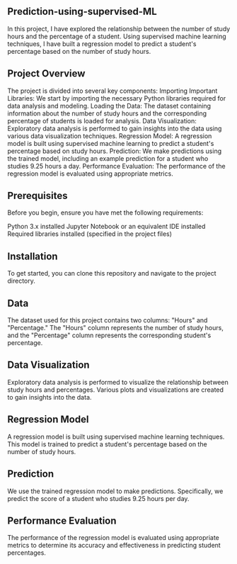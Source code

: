 ## Prediction-using-supervised-ML
In this project, I have explored the relationship between the number of study hours and the percentage of a student. Using supervised machine learning techniques, I have built a regression model to predict a student's percentage based on the number of study hours.

## Project Overview
The project is divided into several key components:
Importing Important Libraries: We start by importing the necessary Python libraries required for data analysis and modeling.
Loading the Data: The dataset containing information about the number of study hours and the corresponding percentage of students is loaded for analysis.
Data Visualization: Exploratory data analysis is performed to gain insights into the data using various data visualization techniques.
Regression Model: A regression model is built using supervised machine learning to predict a student's percentage based on study hours.
Prediction: We make predictions using the trained model, including an example prediction for a student who studies 9.25 hours a day.
Performance Evaluation: The performance of the regression model is evaluated using appropriate metrics.

## Prerequisites
Before you begin, ensure you have met the following requirements:

Python 3.x installed
Jupyter Notebook or an equivalent IDE installed
Required libraries installed (specified in the project files)

## Installation
To get started, you can clone this repository and navigate to the project directory.

## Data
The dataset used for this project contains two columns: "Hours" and "Percentage." The "Hours" column represents the number of study hours, and the "Percentage" column represents the corresponding student's percentage.

## Data Visualization
Exploratory data analysis is performed to visualize the relationship between study hours and percentages. Various plots and visualizations are created to gain insights into the data.

## Regression Model
A regression model is built using supervised machine learning techniques. This model is trained to predict a student's percentage based on the number of study hours.

## Prediction
We use the trained regression model to make predictions. Specifically, we predict the score of a student who studies 9.25 hours per day.

## Performance Evaluation
The performance of the regression model is evaluated using appropriate metrics to determine its accuracy and effectiveness in predicting student percentages.
